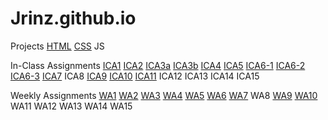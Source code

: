 # Jrinz.github.io


Projects
    [HTML](Jrinz.github.io/html-midterm/page5.html)
    [CSS](https://jrinz.github.io/projectCSS/projectCSS.html)
    JS

In-Class Assignments
    [ICA1](ica/PDF/ICA1.pdf)
    [ICA2](ica/PDF/ICA2.pdf)
    [ICA3a](ica/ica3a.html)
    [ICA3b](ica/ica3b/ica3b.html)
    [ICA4](ica/ica4.html)
    [ICA5](ica/ica5/ica5.html)
    [ICA6-1](ica/ica6/ica6-part1.html)
    [ICA6-2](ica/ica6/ica6-part2.html)
    [ICA6-3](ica/ica6/ica6-part3.html)
    [ICA7](ica/ica7.html)
    ICA8
    [ICA9](ica/ica9.html)
    [ICA10](ica/ica10/ica10.html)
    [ICA11](ica/ica11/ica11.html)
    ICA12
    ICA13
    ICA14
    ICA15

Weekly Assignments
    [WA1](https://jrinz.github.io/wa/wa1.html)
    [WA2](https://jrinz.github.io/wa/wa2.html)
    [WA3](https://jrinz.github.io/wa/wa3.html)
    [WA4](https://jrinz.github.io/wa/wa4.html)
    [WA5](https://jrinz.github.io/wa/wa5.html)
    [WA6](https://jrinz.github.io/wa/wa6/wa6.html)
    [WA7](https://jrinz.github.io/wa/wa7/wa7.html)
    WA8
    [WA9](https://jrinz.github.io/wa/wa9/wa9.html)
    [WA10](https://jrinz.github.io/wa/wa10/index.html)
    WA11
    WA12
    WA13
    WA14
    WA15
